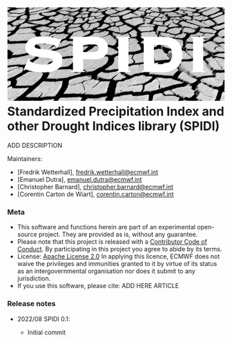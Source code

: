 # ![Logo](docs/spidi-logo.png) Standardized Precipitation Index and other Drought Indices library (SPIDI)

ADD DESCRIPTION

Maintainers:
- [Fredrik Wetterhall], fredrik.wetterhall@ecmwf.int
- [Emanuel Dutra], emanuel.dutra@ecmwf.int
- [Christopher Barnard], christopher.barnard@ecmwf.int
- [Corentin Carton de Wiart], corentin.carton@ecmwf.int


### Meta

- This software and functions herein are part of an experimental open-source project. They are provided as is, without any guarantee.
- Please note that this project is released with a [Contributor Code of Conduct](CODE_OF_CONDUCT.md). By participating in this project you agree to abide by its terms.
- License: [Apache License 2.0](LICENSE) In applying this licence, ECMWF does not waive the privileges and immunities granted to it by virtue of its status as an intergovernmental organisation nor does it submit to any jurisdiction.
- If you use this software, please cite: ADD HERE ARTICLE

### Release notes
* 2022/08 SPIDI 0.1:

  * Initial commit
